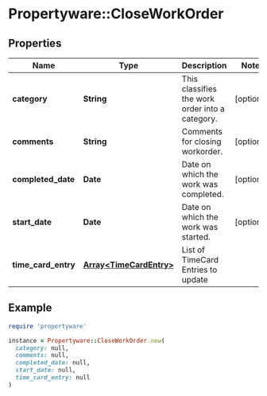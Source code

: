 # Propertyware::CloseWorkOrder

## Properties

| Name | Type | Description | Notes |
| ---- | ---- | ----------- | ----- |
| **category** | **String** | This classifies the work order into a category. | [optional] |
| **comments** | **String** | Comments for closing workorder. | [optional] |
| **completed_date** | **Date** | Date on which the work was completed. | [optional] |
| **start_date** | **Date** | Date on which the work was started. | [optional] |
| **time_card_entry** | [**Array&lt;TimeCardEntry&gt;**](TimeCardEntry.md) | List of TimeCard Entries to update |  |

## Example

```ruby
require 'propertyware'

instance = Propertyware::CloseWorkOrder.new(
  category: null,
  comments: null,
  completed_date: null,
  start_date: null,
  time_card_entry: null
)
```

